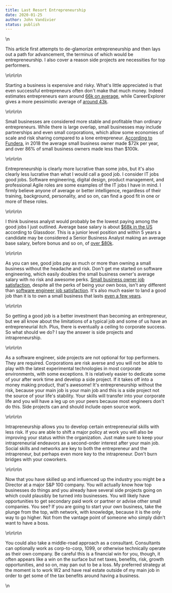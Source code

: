 ```yaml
---
title: Last Resort Entrepreneurship
date: 2020-01-25
author: John Vandivier
status: publish
---
```


<!-- wp:paragraph -->\n<p>This article first attempts to de-glamorize entrepreneurship and then lays out a path for advancement, the terminus of which would be entrepreneurship. I also cover a reason side projects are necessities for top performers.</p>\n<!-- /wp:paragraph -->\n\n<!-- wp:paragraph -->\n<p>Starting a business is expensive and risky. What's little appreciated is that even successful entrepreneurs often don't make that much money. Indeed estimates entrepreneurs earn around <a href=\"https://www.indeed.com/salaries/entrepreneur-Salaries\">66k on average</a>, while CareerExplorer gives a more pessimistic average of <a href=\"https://www.careerexplorer.com/careers/entrepreneur/salary/\">around 43k</a>.</p>\n<!-- /wp:paragraph -->\n\n<!-- wp:paragraph -->\n<p>Small businesses are considered more stable and profitable than ordinary entrepreneurs. While there is large overlap, small businesses may include partnerships and even small corporations, which allow some economies of scale and risk sharing compared to a lone entrepreneur. <a href=\"https://www.fundera.com/resources/small-business-revenue-statistics\">According to Fundera</a>, in 2018 the average small business owner made $72k per year, and over 86% of small business owners made less than $100k.</p>\n<!-- /wp:paragraph -->\n\n<!-- wp:paragraph -->\n<p>Entrepreneurship is clearly more lucrative than some jobs, but it's also clearly less lucrative than what I would call a good job. I consider IT jobs good jobs. Software engineering, digital design, product management, and professional Agile roles are some examples of the IT jobs I have in mind. I firmly believe anyone of average or better intelligence, regardless of their training, background, personality, and so on, can find a good fit in one or more of these roles.</p>\n<!-- /wp:paragraph -->\n\n<!-- wp:paragraph -->\n<p>I think business analyst would probably be the lowest paying among the good jobs I just outlined. Average base salary is about <a href=\"https://www.glassdoor.com/Salaries/us-business-analyst-salary-SRCH_IL.0,2_IN1_KO3,19.htm\">$68k in the US</a> according to Glassdoor. This is a junior level position and within 5 years a candidate may be considered a Senior Business Analyst making an average base salary, before bonus and so on, of <a href=\"https://www.glassdoor.com/Salaries/us-senior-business-analyst-salary-SRCH_IL.0,2_IN1_KO3,26.htm\">over $80k</a>.</p>\n<!-- /wp:paragraph -->\n\n<!-- wp:paragraph -->\n<p>As you can see, good jobs pay as much or more than owning a small business without the headache and risk. Don't get me started on software engineering, which easily doubles the small business owner's average salary with no risk and awesome perks. <a href=\"https://news.gallup.com/poll/177641/small-business-owners-satisfied-less-likely-feel-successful.aspx\">Small business owner job satisfaction</a>, despite all the perks of being your own boss, isn't any different than <a href=\"https://www.surgeforward.com/do-people-enjoy-being-software-engineers/\">software engineer job satisfaction</a>. It's also much easier to land a good job than it is to own a small business that lasts <a href=\"https://www.fundera.com/blog/what-percentage-of-small-businesses-fail\">even a few years</a>.</p>\n<!-- /wp:paragraph -->\n\n<!-- wp:paragraph -->\n<p>So getting a good job is a better investment than becoming an entrepreneur, but we all know about the limitations of a typical job and some of us have an entrepreneurial itch. Plus, there is eventually a ceiling to corporate success. So what should we do? I say the answer is side projects and intrapreneurship.</p>\n<!-- /wp:paragraph -->\n\n<!-- wp:paragraph -->\n<p>As a software engineer, side projects are not optional for top performers. They are required. Corporations are risk averse and you will not be able to play with the latest experimental technologies in most corporate environments, with some exceptions. It is relatively easier to dedicate some of your after work time and develop a side project. If it takes off into a money making product, that's awesome! It's entrepreneurship without the risk, because your main job is your main job and this is a side project not the source of your life's stability. Your skills will transfer into your corporate life and you will have a leg up on your peers because most engineers don't do this. Side projects can and should include open source work.</p>\n<!-- /wp:paragraph -->\n\n<!-- wp:paragraph -->\n<p>Intrapreneurship allows you to develop certain entrepreneurial skills with less risk. If you are able to shift a major policy at work you will also be improving your status within the organization. Just make sure to keep your intrapreneurial endeavors as a second-order interest after your main job. Social skills and networks are key to both the entrepreneur and the intrapreneur, but perhaps even more key to the intrapreneur. Don't burn bridges with your coworkers.</p>\n<!-- /wp:paragraph -->\n\n<!-- wp:paragraph -->\n<p>Now that you have skilled up and influenced up the industry you might be a Director at a major S&amp;P 100 company. You will actually know how top businesses do things and you already have several side projects going on which could plausibly be turned into businesses. You will likely have opportunities to get secondary paid work or partner or advise other small companies. You see? If you are going to start your own business, take the plunge from the top, with network, with knowledge, because it is the only way to go higher. Not from the vantage point of someone who simply didn't want to have a boss.</p>\n<!-- /wp:paragraph -->\n\n<!-- wp:paragraph -->\n<p>You could also take a middle-road approach as a consultant. Consultants can optionally work as corp-to-corp, 1099, or otherwise technically operate as their own company. Be careful this is a financial win for you, though, it often appears like a win on the surface but net taxes, benefits, risk, growth opportunities, and so on, may pan out to be a loss. My preferred strategy at the moment is to work W2 and have real estate outside of my main job in order to get some of the tax benefits around having a business.</p>\n<!-- /wp:paragraph -->